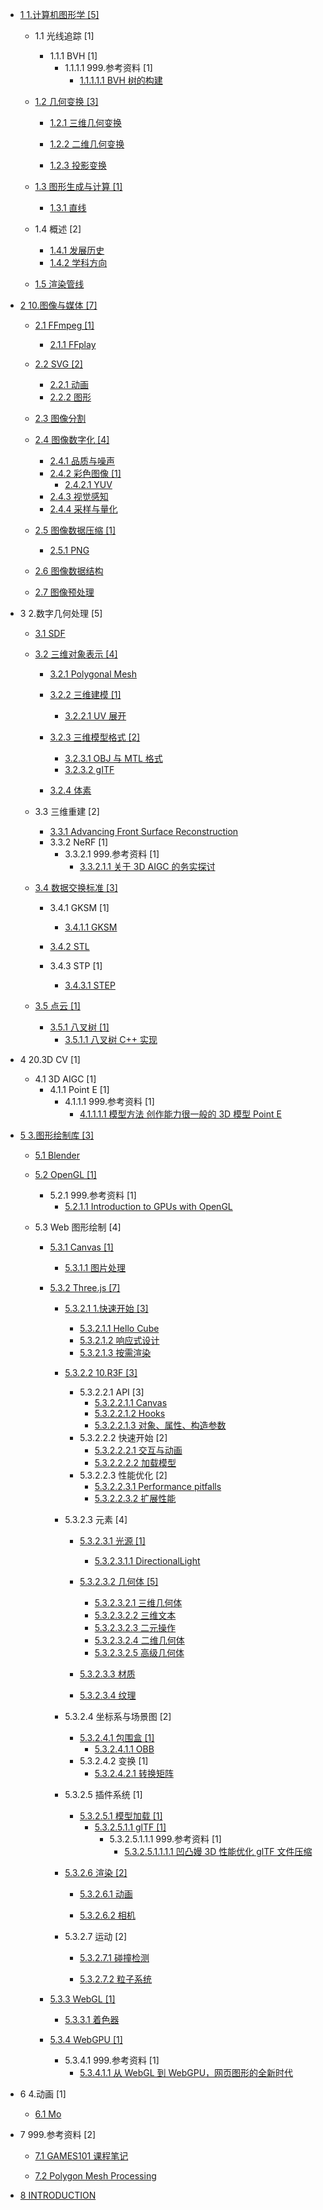   - [1 1.计算机图形学 [5]](/1.计算机图形学/README.md)
    - 1.1 光线追踪 [1]
      - 1.1.1 BVH [1]
        - 1.1.1.1 999.参考资料 [1]
          - [1.1.1.1.1 BVH 树的构建](/1.计算机图形学/光线追踪/BVH/999.参考资料/2020-BVH%20树的构建.md)
    - [1.2 几何变换 [3]](/1.计算机图形学/几何变换/README.md)
      - [1.2.1 三维几何变换](/1.计算机图形学/几何变换/三维几何变换/README.md)
        
      - [1.2.2 二维几何变换](/1.计算机图形学/几何变换/二维几何变换/README.md)
        
      - [1.2.3 投影变换](/1.计算机图形学/几何变换/投影变换/README.md)
        
    - [1.3 图形生成与计算 [1]](/1.计算机图形学/图形生成与计算/README.md)
      - [1.3.1 直线](/1.计算机图形学/图形生成与计算/直线.md)
    - 1.4 概述 [2]
      - [1.4.1 发展历史](/1.计算机图形学/概述/发展历史.md)
      - [1.4.2 学科方向](/1.计算机图形学/概述/学科方向.md)
    - [1.5 渲染管线](/1.计算机图形学/渲染管线/README.md)
      
  - [2 10.图像与媒体 [7]](/10.图像与媒体/README.md)
    - [2.1 FFmpeg [1]](/10.图像与媒体/FFmpeg/README.md)
      - [2.1.1 FFplay](/10.图像与媒体/FFmpeg/FFplay.md)
    - [2.2 SVG [2]](/10.图像与媒体/SVG/README.md)
      - [2.2.1 动画](/10.图像与媒体/SVG/动画.md)
      - [2.2.2 图形](/10.图像与媒体/SVG/图形.md)
    - [2.3 图像分割](/10.图像与媒体/图像分割/README.md)
      
    - [2.4 图像数字化 [4]](/10.图像与媒体/图像数字化/README.md)
      - [2.4.1 品质与噪声](/10.图像与媒体/图像数字化/品质与噪声.md)
      - [2.4.2 彩色图像 [1]](/10.图像与媒体/图像数字化/彩色图像/README.md)
        - [2.4.2.1 YUV](/10.图像与媒体/图像数字化/彩色图像/YUV.md)
      - [2.4.3 视觉感知](/10.图像与媒体/图像数字化/视觉感知.md)
      - [2.4.4 采样与量化](/10.图像与媒体/图像数字化/采样与量化.md)
    - [2.5 图像数据压缩 [1]](/10.图像与媒体/图像数据压缩/README.md)
      - [2.5.1 PNG](/10.图像与媒体/图像数据压缩/PNG.md)
    - [2.6 图像数据结构](/10.图像与媒体/图像数据结构/README.md)
      
    - [2.7 图像预处理](/10.图像与媒体/图像预处理/README.md)
      
  - 3 2.数字几何处理 [5]
    - [3.1 SDF](/2.数字几何处理/SDF/README.md)
      
    - [3.2 三维对象表示 [4]](/2.数字几何处理/三维对象表示/README.md)
      - [3.2.1 Polygonal Mesh](/2.数字几何处理/三维对象表示/Polygonal%20Mesh/README.md)
        
      - [3.2.2 三维建模 [1]](/2.数字几何处理/三维对象表示/三维建模/README.md)
        - [3.2.2.1 UV 展开](/2.数字几何处理/三维对象表示/三维建模/UV%20展开.md)
      - [3.2.3 三维模型格式 [2]](/2.数字几何处理/三维对象表示/三维模型格式/README.md)
        - [3.2.3.1 OBJ 与 MTL 格式](/2.数字几何处理/三维对象表示/三维模型格式/OBJ%20与%20MTL%20格式.md)
        - [3.2.3.2 gITF](/2.数字几何处理/三维对象表示/三维模型格式/gITF.md)
      - [3.2.4 体素](/2.数字几何处理/三维对象表示/体素.md)
    - 3.3 三维重建 [2]
      - [3.3.1 Advancing Front Surface Reconstruction](/2.数字几何处理/三维重建/Advancing%20Front%20Surface%20Reconstruction.md)
      - 3.3.2 NeRF [1]
        - 3.3.2.1 999.参考资料 [1]
          - [3.3.2.1.1 关于 3D AIGC 的务实探讨](/2.数字几何处理/三维重建/NeRF/999.参考资料/2023-关于%203D%20AIGC%20的务实探讨.md)
    - [3.4 数据交换标准 [3]](/2.数字几何处理/数据交换标准/README.md)
      - 3.4.1 GKSM [1]
        - [3.4.1.1 GKSM](/2.数字几何处理/数据交换标准/GKSM/GKSM.md)
      - [3.4.2 STL](/2.数字几何处理/数据交换标准/STL/README.md)
        
      - 3.4.3 STP [1]
        - [3.4.3.1 STEP](/2.数字几何处理/数据交换标准/STP/STEP.md)
    - [3.5 点云 [1]](/2.数字几何处理/点云/README.md)
      - [3.5.1 八叉树 [1]](/2.数字几何处理/点云/八叉树/README.md)
        - [3.5.1.1 八叉树 C++ 实现](/2.数字几何处理/点云/八叉树/八叉树%20C++%20实现.md)
  - 4 20.3D CV [1]
    - 4.1 3D AIGC [1]
      - 4.1.1 Point E [1]
        - 4.1.1.1 999.参考资料 [1]
          - [4.1.1.1.1 模型方法   创作能力很一般的 3D 模型 Point E](/20.3D%20CV/3D%20AIGC/Point-E/999.参考资料/2023-模型方法---创作能力很一般的%203D%20模型%20Point-E.md)
  - [5 3.图形绘制库 [3]](/3.图形绘制库/README.md)
    - [5.1 Blender](/3.图形绘制库/Blender/README.md)
      
    - [5.2 OpenGL [1]](/3.图形绘制库/OpenGL/README.md)
      - 5.2.1 999.参考资料 [1]
        - [5.2.1.1 Introduction to GPUs with OpenGL](/3.图形绘制库/OpenGL/999.参考资料/2022-Introduction%20to%20GPUs%20with%20OpenGL.md)
    - 5.3 Web 图形绘制 [4]
      - [5.3.1 Canvas [1]](/3.图形绘制库/Web%20图形绘制/Canvas/README.md)
        - [5.3.1.1 图片处理](/3.图形绘制库/Web%20图形绘制/Canvas/图片处理.md)
      - [5.3.2 Three.js [7]](/3.图形绘制库/Web%20图形绘制/Three.js/README.md)
        - [5.3.2.1 1.快速开始 [3]](/3.图形绘制库/Web%20图形绘制/Three.js/1.快速开始/README.md)
          - [5.3.2.1.1 Hello Cube](/3.图形绘制库/Web%20图形绘制/Three.js/1.快速开始/Hello%20Cube.md)
          - [5.3.2.1.2 响应式设计](/3.图形绘制库/Web%20图形绘制/Three.js/1.快速开始/响应式设计.md)
          - [5.3.2.1.3 按需渲染](/3.图形绘制库/Web%20图形绘制/Three.js/1.快速开始/按需渲染.md)
        - [5.3.2.2 10.R3F [3]](/3.图形绘制库/Web%20图形绘制/Three.js/10.R3F/README.md)
          - 5.3.2.2.1 API [3]
            - [5.3.2.2.1.1 Canvas](/3.图形绘制库/Web%20图形绘制/Three.js/10.R3F/API/Canvas.md)
            - [5.3.2.2.1.2 Hooks](/3.图形绘制库/Web%20图形绘制/Three.js/10.R3F/API/Hooks.md)
            - [5.3.2.2.1.3 对象、属性、构造参数](/3.图形绘制库/Web%20图形绘制/Three.js/10.R3F/API/对象、属性、构造参数.md)
          - 5.3.2.2.2 快速开始 [2]
            - [5.3.2.2.2.1 交互与动画](/3.图形绘制库/Web%20图形绘制/Three.js/10.R3F/快速开始/交互与动画.md)
            - [5.3.2.2.2.2 加载模型](/3.图形绘制库/Web%20图形绘制/Three.js/10.R3F/快速开始/加载模型.md)
          - 5.3.2.2.3 性能优化 [2]
            - [5.3.2.2.3.1 Performance pitfalls](/3.图形绘制库/Web%20图形绘制/Three.js/10.R3F/性能优化/Performance%20pitfalls.md)
            - [5.3.2.2.3.2 扩展性能](/3.图形绘制库/Web%20图形绘制/Three.js/10.R3F/性能优化/扩展性能.md)
        - 5.3.2.3 元素 [4]
          - [5.3.2.3.1 光源 [1]](/3.图形绘制库/Web%20图形绘制/Three.js/元素/光源/README.md)
            - [5.3.2.3.1.1 DirectionalLight](/3.图形绘制库/Web%20图形绘制/Three.js/元素/光源/DirectionalLight.md)
          - [5.3.2.3.2 几何体 [5]](/3.图形绘制库/Web%20图形绘制/Three.js/元素/几何体/README.md)
            - [5.3.2.3.2.1 三维几何体](/3.图形绘制库/Web%20图形绘制/Three.js/元素/几何体/三维几何体.md)
            - [5.3.2.3.2.2 三维文本](/3.图形绘制库/Web%20图形绘制/Three.js/元素/几何体/三维文本.md)
            - [5.3.2.3.2.3 二元操作](/3.图形绘制库/Web%20图形绘制/Three.js/元素/几何体/二元操作.md)
            - [5.3.2.3.2.4 二维几何体](/3.图形绘制库/Web%20图形绘制/Three.js/元素/几何体/二维几何体.md)
            - [5.3.2.3.2.5 高级几何体](/3.图形绘制库/Web%20图形绘制/Three.js/元素/几何体/高级几何体.md)
          - [5.3.2.3.3 材质](/3.图形绘制库/Web%20图形绘制/Three.js/元素/材质/README.md)
            
          - [5.3.2.3.4 纹理](/3.图形绘制库/Web%20图形绘制/Three.js/元素/纹理/README.md)
            
        - 5.3.2.4 坐标系与场景图 [2]
          - [5.3.2.4.1 包围盒 [1]](/3.图形绘制库/Web%20图形绘制/Three.js/坐标系与场景图/包围盒/README.md)
            - [5.3.2.4.1.1 OBB](/3.图形绘制库/Web%20图形绘制/Three.js/坐标系与场景图/包围盒/OBB.md)
          - 5.3.2.4.2 变换 [1]
            - [5.3.2.4.2.1 转换矩阵](/3.图形绘制库/Web%20图形绘制/Three.js/坐标系与场景图/变换/转换矩阵.md)
        - 5.3.2.5 插件系统 [1]
          - [5.3.2.5.1 模型加载 [1]](/3.图形绘制库/Web%20图形绘制/Three.js/插件系统/模型加载/README.md)
            - [5.3.2.5.1.1 glTF [1]](/3.图形绘制库/Web%20图形绘制/Three.js/插件系统/模型加载/glTF/README.md)
              - 5.3.2.5.1.1.1 999.参考资料 [1]
                - [5.3.2.5.1.1.1.1 凹凸嫚 3D 性能优化 glTF 文件压缩](/3.图形绘制库/Web%20图形绘制/Three.js/插件系统/模型加载/glTF/999.参考资料/2021-凹凸嫚-3D%20性能优化%20glTF%20文件压缩.md)
        - [5.3.2.6 渲染 [2]](/3.图形绘制库/Web%20图形绘制/Three.js/渲染/README.md)
          - [5.3.2.6.1 动画](/3.图形绘制库/Web%20图形绘制/Three.js/渲染/动画/README.md)
            
          - [5.3.2.6.2 相机](/3.图形绘制库/Web%20图形绘制/Three.js/渲染/相机/README.md)
            
        - 5.3.2.7 运动 [2]
          - [5.3.2.7.1 碰撞检测](/3.图形绘制库/Web%20图形绘制/Three.js/运动/碰撞检测/README.md)
            
          - [5.3.2.7.2 粒子系统](/3.图形绘制库/Web%20图形绘制/Three.js/运动/粒子系统/README.md)
            
      - [5.3.3 WebGL [1]](/3.图形绘制库/Web%20图形绘制/WebGL/README.md)
        - [5.3.3.1 着色器](/3.图形绘制库/Web%20图形绘制/WebGL/着色器.md)
      - [5.3.4 WebGPU [1]](/3.图形绘制库/Web%20图形绘制/WebGPU/README.md)
        - 5.3.4.1 999.参考资料 [1]
          - [5.3.4.1.1 从 WebGL 到 WebGPU，网页图形的全新时代](/3.图形绘制库/Web%20图形绘制/WebGPU/999.参考资料/2021-从%20WebGL%20到%20WebGPU，网页图形的全新时代.md)
  - 6 4.动画 [1]
    - [6.1 Mo](/4.动画/Mo/README.md)
      
  - 7 999.参考资料 [2]
    - [7.1 GAMES101 课程笔记](/999.参考资料/GAMES101%20课程笔记/README.md)
      
    - [7.2 Polygon Mesh Processing](/999.参考资料/Polygon%20Mesh%20Processing/README.md)
      
  - [8 INTRODUCTION](/INTRODUCTION.md)